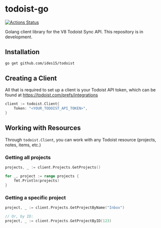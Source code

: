 # todoist-go

[![Actions Status](https://github.com/ides15/todoist/workflows/Go/badge.svg)](https://github.com/ides15/todoist/actions)

Golang client library for the V8 Todoist Sync API. This repository is in development.

## Installation

```sh
go get github.com/ides15/todoist
```

## Creating a Client

All that is required to set up a client is your Todoist API token, which can be found at https://todoist.com/prefs/integrations

```go
client := todoist.Client{
    Token: "<YOUR_TODOIST_API_TOKEN>",
}
```

## Working with Resources

Through `todoist.Client`, you can work with any Todoist resource (projects, notes, items, etc.)

### Getting all projects

```go
projects, _ := client.Projects.GetProjects()

for _, project := range projects {
    fmt.Println(projects)
}
```

### Getting a specific project

```go
project, _ := client.Projects.GetProjectByName("Inbox")

// Or, by ID:
project, _ := client.Projects.GetProjectByID(123)
```
